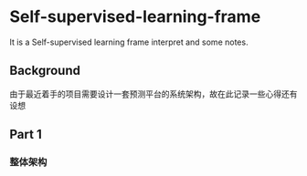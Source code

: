 # Self-supervised-learning-frame
It is a Self-supervised learning frame interpret and some notes.


## Background
由于最近着手的项目需要设计一套预测平台的系统架构，故在此记录一些心得还有设想

## Part 1
### 整体架构
